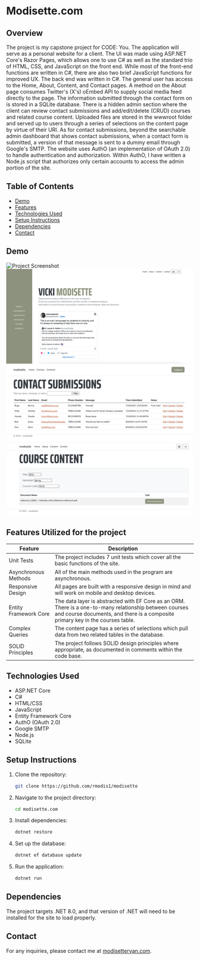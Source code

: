 # Modisette.com

## Overview

The project is my capstone project for CODE: You. The application will serve as a personal website for a client. The UI was made using ASP.NET Core's Razor Pages, which allows one to use C# as well as the standard trio of HTML, CSS, and JavaScript on the front end. While most of the front-end functions are written in C#, there are also two brief JavaScript functions for improved UX. The back end was written in C#. The general user has access to the Home, About, Content, and Contact pages. A method on the About page consumes Twitter's (X's) oEmbed API to supply social media feed directly to the page. The information submitted through the contact form on is stored in a SQLite database. There is a hidden admin section where the client can review contact submissions and add/edit/delete (CRUD) courses and related course content. Uploaded files are stored in the wwwroot folder and served up to users through a series of selections on the content page by virtue of their URI. As for contact submissions, beyond the searchable admin dashboard that shows contact submissions, when a contact form is submitted, a version of that message is sent to a dummy email through Google's SMTP. The website uses AuthO (an implementation of OAuth 2.0) to handle authentication and authorization. Within AuthO, I have written a Node.js script that authorizes only certain accounts to access the admin portion of the site.

## Table of Contents

- [Demo](#demo)
- [Features](#features)
- [Technologies Used](#technologies-used)
- [Setup Instructions](#setup-instructions)
- [Dependencies](#dependencies)
- [Contact](#contact)

## Demo

![Project Screenshot](modisette.com.png)
![Project Screenshot](About.png)
![Project Screenshot](AdminContactDashboard.png)
![Project Screenshot](UserCourseContent.png)

## Features Utilized for the project

  | Feature        | Description                           |
  |----------------|---------------------------------------|
  | Unit Tests | The project includes 7 unit tests which cover all the basic functions of the site. |
  | Asynchronous Methods | All of the main methods used in the program are asynchronous. |
  | Responsive Design | All pages are built with a responsive design in mind and will work on mobile and desktop devices. |
  | Entity Framework Core | The data layer is abstracted with EF Core as an ORM. There is a one-to-many relationship between courses and course documents, and there is a composite primary key in the courses table. |
  | Complex Queries | The content page has a series of selections which pull data from two related tables in the database. |
  | SOLID Principles | The project follows SOLID design principles where appropriate, as documented in comments within the code base. |

## Technologies Used

- ASP.NET Core
- C#
- HTML/CSS
- JavaScript
- Entity Framework Core
- AuthO (OAuth 2.0)
- Google SMTP
- Node.js
- SQLite

## Setup Instructions

1. Clone the repository:
    ```sh
    git clone https://github.com/rmodis1/modisette
    ```
2. Navigate to the project directory:
    ```sh
    cd modisette.com
    ```
3. Install dependencies:
    ```sh
    dotnet restore
    ```
4. Set up the database:
    ```sh
    dotnet ef database update
    ```
5. Run the application:
    ```sh
    dotnet run
    ```

## Dependencies

The project targets .NET 8.0, and that version of .NET will need to be installed for the site to load properly. 

## Contact

For any inquiries, please contact me at [modisetteryan.com](mailto:modisetteryan@gmail.com).

